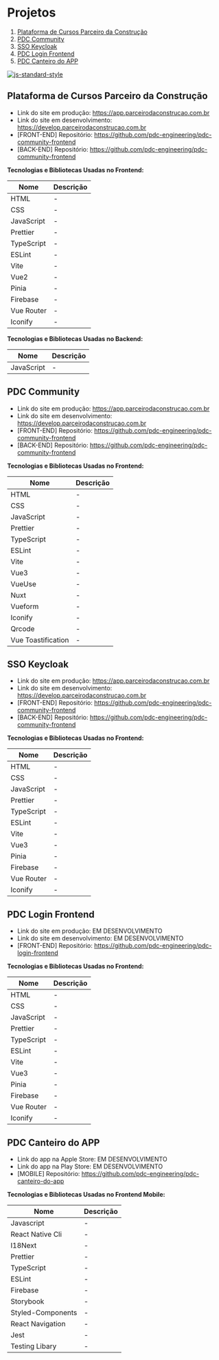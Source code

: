 # Projetos

1. [Plataforma de Cursos Parceiro da Construção](#plataforma-de-cursos-parceiro-da-construcao)
2. [PDC Community](#pdc-community)
3. [SSO Keycloak](#sso-keycloak)
4. [PDC Login Frontend](#pdc-login-frontend)
5. [PDC Canteiro do APP](#pdc-canteiro-do-app)

[![js-standard-style](https://img.shields.io/badge/code%20style-standard-brightgreen.svg)](http://standardjs.com)

## Plataforma de Cursos Parceiro da Construção

- Link do site em produção: https://app.parceirodaconstrucao.com.br
- Link do site em desenvolvimento: https://develop.parceirodaconstrucao.com.br
- [FRONT-END] Repositório: https://github.com/pdc-engineering/pdc-community-frontend
- [BACK-END] Repositório: https://github.com/pdc-engineering/pdc-community-frontend

**Tecnologias e Bibliotecas Usadas no Frontend:**

| Nome       | Descrição                                      |
|------------|-----------------------------------------------|
| HTML       | -                 |
| CSS       | -                 |
| JavaScript       | -                 |
| Prettier       | -                 |
| TypeScript       | -                 |
| ESLint       | -                 |
| Vite       | -                 |
| Vue2       | -                 |
| Pinia       | -                 |
| Firebase       | -                 |
| Vue Router       | -                 |
| Iconify       | -                 |

**Tecnologias e Bibliotecas Usadas no Backend:**

| Nome       | Descrição                                      |
|------------|-----------------------------------------------|
| JavaScript       | -                 |

## PDC Community

- Link do site em produção: https://app.parceirodaconstrucao.com.br
- Link do site em desenvolvimento: https://develop.parceirodaconstrucao.com.br
- [FRONT-END] Repositório: https://github.com/pdc-engineering/pdc-community-frontend
- [BACK-END] Repositório: https://github.com/pdc-engineering/pdc-community-frontend

**Tecnologias e Bibliotecas Usadas no Frontend:**

| Nome       | Descrição                                      |
|------------|-----------------------------------------------|
| HTML       | -                 |
| CSS       | -                 |
| JavaScript       | -                 |
| Prettier       | -                 |
| TypeScript       | -                 |
| ESLint       | -                 |
| Vite       | -                 |
| Vue3       | -                 |
| VueUse       | -                 |
| Nuxt       | -                 |
| Vueform       | -                 |
| Iconify       | -                 |
| Qrcode       | -                 |
| Vue Toastification       | -                 |

## SSO Keycloak

- Link do site em produção: https://app.parceirodaconstrucao.com.br
- Link do site em desenvolvimento: https://develop.parceirodaconstrucao.com.br
- [FRONT-END] Repositório: https://github.com/pdc-engineering/pdc-community-frontend
- [BACK-END] Repositório: https://github.com/pdc-engineering/pdc-community-frontend

**Tecnologias e Bibliotecas Usadas no Frontend:**

| Nome       | Descrição                                      |
|------------|-----------------------------------------------|
| HTML       | -                 |
| CSS       | -                 |
| JavaScript       | -                 |
| Prettier       | -                 |
| TypeScript       | -                 |
| ESLint       | -                 |
| Vite       | -                 |
| Vue3       | -                 |
| Pinia       | -                 |
| Firebase       | -                 |
| Vue Router       | -                 |
| Iconify       | -                 |

## PDC Login Frontend

- Link do site em produção: EM DESENVOLVIMENTO
- Link do site em desenvolvimento: EM DESENVOLVIMENTO
- [FRONT-END] Repositório: https://github.com/pdc-engineering/pdc-login-frontend

**Tecnologias e Bibliotecas Usadas no Frontend:**

| Nome       | Descrição                                      |
|------------|-----------------------------------------------|
| HTML       | -                 |
| CSS       | -                 |
| JavaScript       | -                 |
| Prettier       | -                 |
| TypeScript       | -                 |
| ESLint       | -                 |
| Vite       | -                 |
| Vue3       | -                 |
| Pinia       | -                 |
| Firebase       | -                 |
| Vue Router       | -                 |
| Iconify       | -                 |

## PDC Canteiro do APP

- Link do app na Apple Store: EM DESENVOLVIMENTO
- Link do app na Play Store: EM DESENVOLVIMENTO
- [MOBILE] Repositório: https://github.com/pdc-engineering/pdc-canteiro-do-app

**Tecnologias e Bibliotecas Usadas no Frontend Mobile:**

| Nome       | Descrição                                      |
|------------|-----------------------------------------------|
| Javascript       | -                 |
| React Native Cli       | -                 |
| I18Next       | -                 |
| Prettier       | -                 |
| TypeScript       | -                 |
| ESLint       | -                 |
| Firebase       | -                 |
| Storybook       | -                 |
| Styled-Components       | -                 |
| React Navigation       | -                 |
| Jest       | -                 |
| Testing Libary       | -                 |
